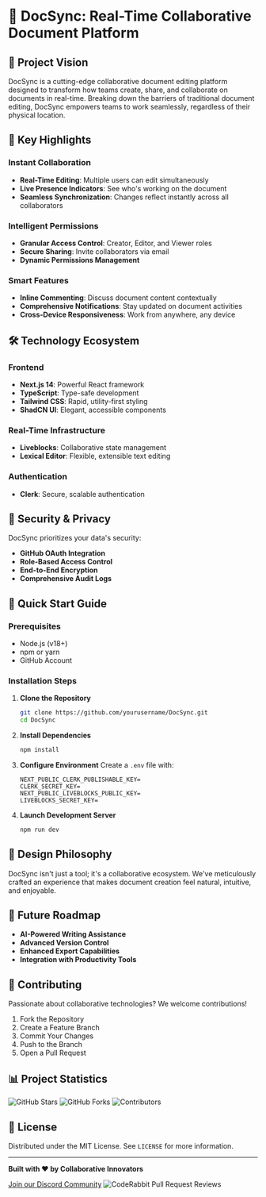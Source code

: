 # 📄 DocSync: Real-Time Collaborative Document Platform
## 🌟 Project Vision

DocSync is a cutting-edge collaborative document editing platform designed to transform how teams create, share, and collaborate on documents in real-time. Breaking down the barriers of traditional document editing, DocSync empowers teams to work seamlessly, regardless of their physical location.

## 🚀 Key Highlights

### Instant Collaboration
- **Real-Time Editing**: Multiple users can edit simultaneously
- **Live Presence Indicators**: See who's working on the document
- **Seamless Synchronization**: Changes reflect instantly across all collaborators

### Intelligent Permissions
- **Granular Access Control**: Creator, Editor, and Viewer roles
- **Secure Sharing**: Invite collaborators via email
- **Dynamic Permissions Management**

### Smart Features
- **Inline Commenting**: Discuss document content contextually
- **Comprehensive Notifications**: Stay updated on document activities
- **Cross-Device Responsiveness**: Work from anywhere, any device

## 🛠 Technology Ecosystem

### Frontend
- **Next.js 14**: Powerful React framework
- **TypeScript**: Type-safe development
- **Tailwind CSS**: Rapid, utility-first styling
- **ShadCN UI**: Elegant, accessible components

### Real-Time Infrastructure
- **Liveblocks**: Collaborative state management
- **Lexical Editor**: Flexible, extensible text editing

### Authentication
- **Clerk**: Secure, scalable authentication

## 🔐 Security & Privacy

DocSync prioritizes your data's security:
- **GitHub OAuth Integration**
- **Role-Based Access Control**
- **End-to-End Encryption**
- **Comprehensive Audit Logs**

## 🚀 Quick Start Guide

### Prerequisites
- Node.js (v18+)
- npm or yarn
- GitHub Account

### Installation Steps

1. **Clone the Repository**
   ```bash
   git clone https://github.com/yourusername/DocSync.git
   cd DocSync
   ```

2. **Install Dependencies**
   ```bash
   npm install
   ```

3. **Configure Environment**
   Create a `.env` file with:
   ```env
   NEXT_PUBLIC_CLERK_PUBLISHABLE_KEY=
   CLERK_SECRET_KEY=
   NEXT_PUBLIC_LIVEBLOCKS_PUBLIC_KEY=
   LIVEBLOCKS_SECRET_KEY=
   ```

4. **Launch Development Server**
   ```bash
   npm run dev
   ```

## 🌈 Design Philosophy

DocSync isn't just a tool; it's a collaborative ecosystem. We've meticulously crafted an experience that makes document creation feel natural, intuitive, and enjoyable.

## 🔮 Future Roadmap

- **AI-Powered Writing Assistance**
- **Advanced Version Control**
- **Enhanced Export Capabilities**
- **Integration with Productivity Tools**

## 🤝 Contributing

Passionate about collaborative technologies? We welcome contributions!

1. Fork the Repository
2. Create a Feature Branch
3. Commit Your Changes
4. Push to the Branch
5. Open a Pull Request

## 📊 Project Statistics

![GitHub Stars](https://img.shields.io/github/stars/yourusername/DocSync)
![GitHub Forks](https://img.shields.io/github/forks/yourusername/DocSync)
![Contributors](https://img.shields.io/github/contributors/yourusername/DocSync)

## 📜 License

Distributed under the MIT License. See `LICENSE` for more information.

---

**Built with ❤️ by Collaborative Innovators**

[Join our Discord Community](https://discord.com/invite/your-discord-link)
![CodeRabbit Pull Request Reviews](https://img.shields.io/coderabbit/prs/github/Wosmos/DocXO?utm_source=oss&utm_medium=github&utm_campaign=Wosmos%2FDocXO&labelColor=171717&color=FF570A&link=https%3A%2F%2Fcoderabbit.ai&label=CodeRabbit+Reviews)
